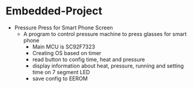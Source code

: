 # Embedded-Project

- Pressure Press for Smart Phone Screen
  - A program to control pressure machine to press glasses for smart phone 
    + Main MCU is SC92F7323
    + Creating OS based on timer
    + read button to config time, heat and pressure 
    + display information about heat, pressure, running and setting time on 7 segment LED
    + save config to EEROM
